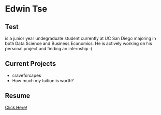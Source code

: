 # Edwin Tse
## Test
is a junior year undegraduate student currently at UC San Diego majoring in both Data Science and Business Economics. He is actively working on his personal project and finding an internship :)

## Current Projects
* craveforcapes
* How much my tuition is worth?

## Resume
[Click Here!](/resume.pdf)
